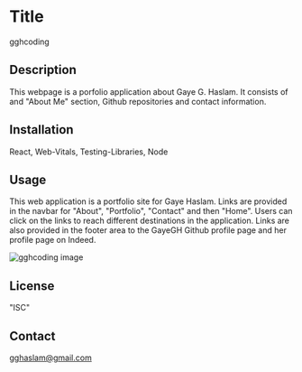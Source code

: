 # Title
gghcoding

## Description
This webpage is a porfolio application about Gaye G. Haslam. It consists of and "About Me" section, Github repositories and contact information.

## Installation
React, Web-Vitals, Testing-Libraries, Node

## Usage
This web application is a portfolio site for Gaye Haslam. Links are provided in the navbar for "About", "Portfolio", "Contact" and then "Home". Users can click on the links to reach different destinations in the application. Links are also provided in the footer area to the GayeGH Github profile page and her profile page on Indeed.

<img src="../../assets/gghcoding.png" alt ="gghcoding image">

## License
"ISC"

## Contact
gghaslam@gmail.com